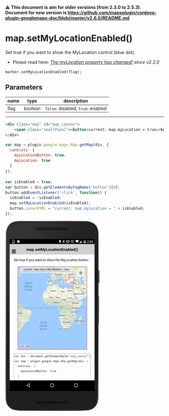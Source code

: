 :warning: **This document is aim for older versions (from 2.3.0 to 2.5.3).
Document for new version is https://github.com/mapsplugin/cordova-plugin-googlemaps-doc/blob/master/v2.6.0/README.md**

# map.setMyLocationEnabled()

Set true if you want to show the MyLocation control (blue dot).

* Please read here: _[The myLocation property has changed!](https://github.com/mapsplugin/cordova-plugin-googlemaps-doc/blob/master/v2.0.0/ReleaseNotes/v2.2.0/README.md#the-mylocation-property-has-changed) since v2.2.0_

```
marker.setMyLocationEnabled(flag);
```

## Parameters

name           | type     | description
---------------|----------|---------------------------------------
flag           | boolean  | `false`: disabled, `true`: enabled
------------------------------------------------------------------

```html
<div class="map" id="map_canvas">
    <span class="smallPanel"><button>current: map.myLocation = true</button></span>
</div>
```

```js
var map = plugin.google.maps.Map.getMap(div, {
  controls: {
    myLocationButton: true,
    myLocation: true
  }
});

var isEnabled = true;
var button = div.getElementsByTagName('button')[0];
button.addEventListener('click', function() {
  isEnabled = !isEnabled;
  map.setMyLocationEnabled(isEnabled);
  button.innerHTML = "current: map.myLocation = " + isEnabled;
});
```

![](image.gif)
